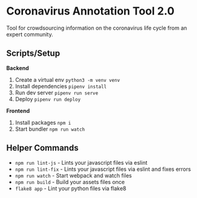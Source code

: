 # Coronavirus Annotation Tool 2.0
Tool for crowdsourcing information on the coronavirus life cycle from an expert community.


## Scripts/Setup

**Backend**
1. Create a virtual env `python3 -m venv venv`
2. Install dependencies `pipenv install`
3. Run dev server  `pipenv run serve`
4. Deploy `pipenv run deploy`

**Frontend**
1. Install packages `npm i`
2. Start bundler `npm run watch`

## Helper Commands
- `npm run lint-js` - Lints your javascript files via eslint
- `npm run lint-fix` - Lints your javascript files via eslint and fixes errors
- `npm run watch` - Start webpack and watch files
- `npm run build` - Build your assets files once
- `flake8 app` - Lint your python files via flake8
